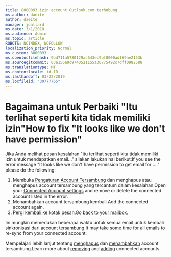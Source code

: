 ```yaml
---
title: 8000093 izin account Outlook.com terhubung
ms.author: daeite
author: daeite
manager: joallard
ms.date: 3/1/2018
ms.audience: Admin
ms.topic: article
ROBOTS: NOINDEX, NOFOLLOW
localization_priority: Normal
ms.custom: 8000093
ms.openlocfilehash: 9bd711a5780129ac643ec9bf0000adf69ae2153b
ms.sourcegitcommit: 03a156a9c9740521155a30775492c7dff0982588
ms.translationtype: MT
ms.contentlocale: id-ID
ms.lasthandoff: 03/22/2019
ms.locfileid: "30777765"
---
```

# <a name="how-to-fix-it-looks-like-we-dont-have-permission"></a><span data-ttu-id="9ab00-102">Bagaimana untuk Perbaiki "Itu terlihat seperti kita tidak memiliki izin"</span><span class="sxs-lookup"><span data-stu-id="9ab00-102">How to fix "It looks like we don't have permission"</span></span>

<span data-ttu-id="9ab00-103">Jika Anda melihat pesan kesalahan "itu terlihat seperti kita tidak memiliki izin untuk mendapatkan email..." silakan lakukan hal berikut:</span><span class="sxs-lookup"><span data-stu-id="9ab00-103">If you see the error message "It looks like we don't have permission to get email for ...." please do the following:</span></span>

1. <span data-ttu-id="9ab00-104">Membuka [Pengaturan Account Tersambung](https://outlook.live.com/mail/options/mail/accounts) dan menghapus atau menghapus account tersambung yang tercantum dalam kesalahan.</span><span class="sxs-lookup"><span data-stu-id="9ab00-104">Open your [Connected Account settings](https://outlook.live.com/mail/options/mail/accounts) and remove or delete the connected account listed in the error.</span></span> 
2. <span data-ttu-id="9ab00-105">Menambahkan account tersambung kembali.</span><span class="sxs-lookup"><span data-stu-id="9ab00-105">Add the connected account again.</span></span>
3. <span data-ttu-id="9ab00-106">Pergi [kembali ke kotak pesan](https://outlook.live.com/mail/inbox).</span><span class="sxs-lookup"><span data-stu-id="9ab00-106">Go [back to your mailbox](https://outlook.live.com/mail/inbox).</span></span>

<span data-ttu-id="9ab00-107">Ini mungkin memerlukan beberapa waktu untuk semua email untuk kembali sinkronisasi dari account tersambung.</span><span class="sxs-lookup"><span data-stu-id="9ab00-107">It may take some time for all emails to re-sync from your connected account.</span></span>

<span data-ttu-id="9ab00-108">Mempelajari lebih lanjut tentang [menghapus](https://support.office.com/article/0b9a6b95-ff1b-46c1-bf60-d6b3b82c5ac8) dan [menambahkan](https://support.office.com/article/c5224df4-5885-4e79-91ba-523aa743f0ba) account tersambung.</span><span class="sxs-lookup"><span data-stu-id="9ab00-108">Learn more about [removing](https://support.office.com/article/0b9a6b95-ff1b-46c1-bf60-d6b3b82c5ac8) and [adding](https://support.office.com/article/c5224df4-5885-4e79-91ba-523aa743f0ba) connected accounts.</span></span>
